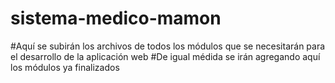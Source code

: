 # sistema-medico-mamon
#Aquí se subirán los archivos de todos los módulos que se necesitarán para el desarrollo de la aplicación web
#De igual médida se irán agregando aquí los módulos ya finalizados
